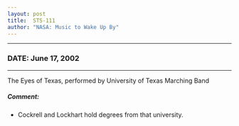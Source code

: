```yaml
---
layout: post
title:  STS-111
author: "NASA: Music to Wake Up By"
---
```


----
### DATE: June 17, 2002
----
The Eyes of Texas, performed by University of Texas Marching Band

##### Comment:
* Cockrell and Lockhart hold degrees from that university.
